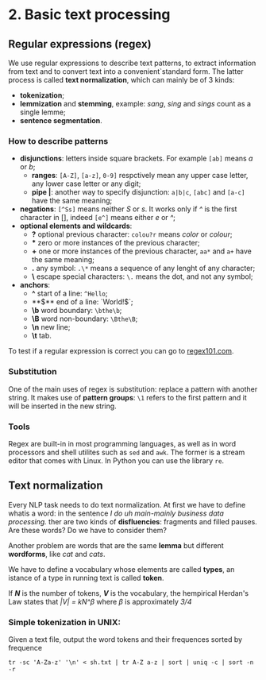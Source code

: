 # 2. Basic text processing

## Regular expressions (regex)
We use regular expressions to describe text patterns, to extract information from text and to convert text into a convenient`standard form. The latter process is called **text normalization**, which can mainly be of 3 kinds:
 - **tokenization**;
 - **lemmization** and **stemming**, example: _sang_, _sing_ and _sings_ count as a single lemme;
 - **sentence segmentation**.

### How to describe patterns

 - **disjunctions**: letters inside square brackets. For example `[ab]` means _a_ or _b_;
   - **ranges**: `[A-Z]`, `[a-z]`, `0-9]` respctively mean any upper case letter, any lower case letter or any digit;
   - **pipe |**: another way to specify disjunction: `a|b|c`, `[abc]` and `[a-c]` have the same meaning;
 - **negations**: `[^Ss]` means neither _S_ or _s_. It works only if _^_ is the first character in [], indeed `[e^]` means either _e_ or _^_;
 - **optional elements and wildcards**:
   - **?** optional previous character: `colou?r` means _color_ or _colour_;
   - __\*__ zero or more instances of the previous character;
   - **+** one or more instances of the previous character, `aa*` and `a+` have the same meaning;
   - **.** any symbol: `.\*` means a sequence of any lenght of any character;
   - **\\** escape special characters: `\.` means the dot, and not any symbol;
 - **anchors**:
   - **^** start of a line: `^Hello`;
   - **$** end of a line: `World!$`;
   - **\\b** word boundary: `\bthe\b`;
   - **\\B** word non-boundary: `\Bthe\B`;
   - **\\n** new line;
   - **\\t** tab.

To test if a regular expression is correct you can go to [regex101.com](https:``regex101.com`).

### Substitution

One of the main uses of regex is substitution: replace a pattern with another string. It makes use of **pattern groups**: `\1` refers to the first pattern and it will be inserted in the new string.

### Tools
Regex are built-in in most programming languages, as well as in word processors and shell utilites such as `sed` and `awk`. The former is a stream editor that comes with Linux.
In Python you can use the library `re`.

## Text normalization

Every NLP task needs to do text normalization. At first we have to define whatis a word: in the sentence _I do uh main-mainly business data processing._ ther are two kinds of **disfluencies**: fragments and filled pauses. Are these words? Do we have to consider them?

Another problem are words that are the same **lemma** but different **wordforms**, like _cat_ and _cats_.

We have to define a vocabulary whose elements are called **types**, an istance of a type in running text is called **token**.

If _**N**_ is the number of tokens, _**V**_ is the vocabulary, the hempirical Herdan's Law states that _|V| = kN^β_ where _β_ is approximately _3/4_

### Simple tokenization in UNIX:
Given a text file, output the word tokens and their frequences sorted by frequence
```
tr -sc 'A-Za-z' '\n' < sh.txt | tr A-Z a-z | sort | uniq -c | sort -n -r
```
